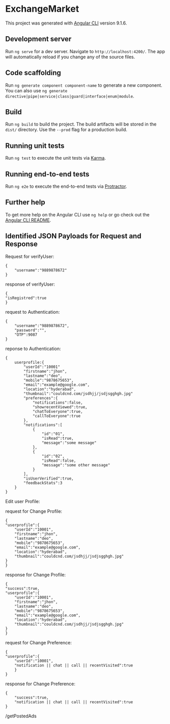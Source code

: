 # ExchangeMarket

This project was generated with [Angular CLI](https://github.com/angular/angular-cli) version 9.1.6.

## Development server

Run `ng serve` for a dev server. Navigate to `http://localhost:4200/`. The app will automatically reload if you change any of the source files.

## Code scaffolding

Run `ng generate component component-name` to generate a new component. You can also use `ng generate directive|pipe|service|class|guard|interface|enum|module`.

## Build

Run `ng build` to build the project. The build artifacts will be stored in the `dist/` directory. Use the `--prod` flag for a production build.

## Running unit tests

Run `ng test` to execute the unit tests via [Karma](https://karma-runner.github.io).

## Running end-to-end tests

Run `ng e2e` to execute the end-to-end tests via [Protractor](http://www.protractortest.org/).

## Further help

To get more help on the Angular CLI use `ng help` or go check out the [Angular CLI README](https://github.com/angular/angular-cli/blob/master/README.md).


## Identified JSON Payloads for Request and Response


Request for verifyUser:

	{
		"username":"9889878672"
	}


response of verifyUser:

	{
	"isRegistred":true
	}

request to Authentication:

	{
		"username":"9889878672",
		"password":"",
		"OTP":9087
	}

reponse to Authentication:

	{
		userprofile:{
			"userId":"10001"
			"firstname":"jhon",
			"lastname":"deo",
			"mobile":"9878675653",
			"email":"example@google.com",
			"location":"hyderabad",
			"thumbnail":"couldcnd.com/jsdhjj/jsdjsgghgh.jpg"
			"preferences":{
				"notifications":false,
				"showrecentViewed":true,
				"chatToEveryone":true,
				"callToEveryone":true
			},
			"notifications":[
				{
					"id":"01",
					"isRead":true,
					"message":"some message"
				},
				{
					"id":"02",
					"isRead":false,
					"message":"some other message"
				}
			],
			"isUserVerified":true,
			"feedbackStats":3
		}
	}


Edit user Profile:

request for Change Profile:

    {
    "userprofile":{
        "userId":"10001",
        "firstname":"jhon",
        "lastname":"deo",
        "mobile":"9878675653",
        "email":"example@google.com",
        "location":"hyderabad",
        "thumbnail":"couldcnd.com/jsdhjj/jsdjsgghgh.jpg"
    }
    }

response for Change Profile:

    {
    "success":true,    
    "userprofile":{
        "userId":"10001",
        "firstname":"jhon",
        "lastname":"deo",
        "mobile":"9878675653",
        "email":"example@google.com",
        "location":"hyderabad",
        "thumbnail":"couldcnd.com/jsdhjj/jsdjsgghgh.jpg"
    }
    }


request for Change Preference:

    {
    "userprofile":{
        "userId":"10001",
        "notification || chat || call || recentVisited":true
        }
    }

response for Change Preference:

    {
        "success":true,
        "notification || chat || call || recentVisited":true
    }

/getPostedAds


